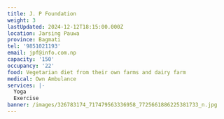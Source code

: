 ```yaml
---
title: J. P Foundation
weight: 3
lastUpdated: 2024-12-12T18:15:00.000Z
location: Jarsing Pauwa
province: Bagmati
tel: '9851021193'
email: jpf@info.com.np
capacity: '150'
occupancy: '22'
food: Vegetarian diet from their own farms and dairy farm
medical: Own Ambulance
services: |-
  Yoga
  Exercise
banner: /images/326783174_717479563336958_7725661886225381733_n.jpg
---
```


